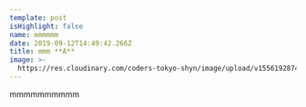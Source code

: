 ```yaml
---
template: post
isHighlight: false
name: mmmmmm
date: 2019-09-12T14:49:42.266Z
title: mmm **A**
image: >-
  https://res.cloudinary.com/coders-tokyo-shyn/image/upload/v1556192874/BLOG/1_pWGJIKats-zuumA3RQNEWQ_ysgut4.jpg
---
```

mmmmmmmmmm

